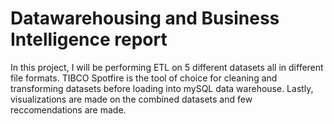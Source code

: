 # Datawarehousing and Business Intelligence report
In this project, I will be performing ETL on 5 different datasets all in different file formats. TIBCO Spotfire is the tool of choice for cleaning and transforming datasets before loading into mySQL data warehouse. Lastly, visualizations are made on the combined datasets and few reccomendations are made.
